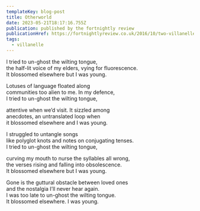 ```yaml
---
templateKey: blog-post
title: Otherworld
date: 2023-05-21T18:17:16.755Z
publication: published by the fortnightly review
publicationHref: https://fortnightlyreview.co.uk/2016/10/two-villanelles/
tags:
  - villanelle
---
```

I tried to un-ghost the wilting tongue,\
the half-lit voice of my elders, vying for fluorescence.\
It blossomed elsewhere but I was young.

Lotuses of language floated along\
communities too alien to me. In my defence,\
I tried to un-ghost the wilting tongue,

attentive when we’d visit. It sizzled among\
anecdotes, an untranslated loop when\
it blossomed elsewhere and I was young.

I struggled to untangle songs\
like polyglot knots and notes on conjugating tenses.\
I tried to un-ghost the wilting tongue,

curving my mouth to nurse the syllables all wrong,\
the verses rising and falling into obsolescence.\
It blossomed elsewhere but I was young.

Gone is the guttural obstacle between loved ones\
and the nostalgia I’ll never hear again.\
I was too late to un-ghost the wilting tongue.\
It blossomed elsewhere. I was young.

